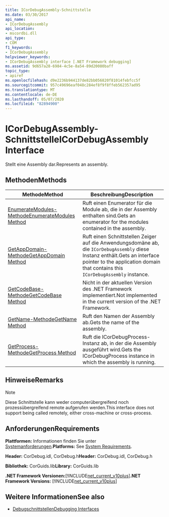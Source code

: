 ```yaml
---
title: ICorDebugAssembly-Schnittstelle
ms.date: 03/30/2017
api_name:
- ICorDebugAssembly
api_location:
- mscordbi.dll
api_type:
- COM
f1_keywords:
- ICorDebugAssembly
helpviewer_keywords:
- ICorDebugAssembly interface [.NET Framework debugging]
ms.assetid: 9d657a28-6984-4c5e-8a54-89d20080baff
topic_type:
- apiref
ms.openlocfilehash: d9e2236b944137de82bb056820f81014febfcc5f
ms.sourcegitcommit: 957c49696eaf048c284ef8f9f8ffeb562357ad95
ms.translationtype: MT
ms.contentlocale: de-DE
ms.lasthandoff: 05/07/2020
ms.locfileid: "82894900"
---
```

# <a name="icordebugassembly-interface"></a><span data-ttu-id="da654-102">ICorDebugAssembly-Schnittstelle</span><span class="sxs-lookup"><span data-stu-id="da654-102">ICorDebugAssembly Interface</span></span>

<span data-ttu-id="da654-103">Stellt eine Assembly dar.</span><span class="sxs-lookup"><span data-stu-id="da654-103">Represents an assembly.</span></span>  
  
## <a name="methods"></a><span data-ttu-id="da654-104">Methoden</span><span class="sxs-lookup"><span data-stu-id="da654-104">Methods</span></span>  
  
|<span data-ttu-id="da654-105">Methode</span><span class="sxs-lookup"><span data-stu-id="da654-105">Method</span></span>|<span data-ttu-id="da654-106">Beschreibung</span><span class="sxs-lookup"><span data-stu-id="da654-106">Description</span></span>|  
|------------|-----------------|  
|[<span data-ttu-id="da654-107">EnumerateModules-Methode</span><span class="sxs-lookup"><span data-stu-id="da654-107">EnumerateModules Method</span></span>](icordebugassembly-enumeratemodules-method.md)|<span data-ttu-id="da654-108">Ruft einen Enumerator für die Module ab, die in der Assembly enthalten sind.</span><span class="sxs-lookup"><span data-stu-id="da654-108">Gets an enumerator for the modules contained in the assembly.</span></span>|  
|[<span data-ttu-id="da654-109">GetAppDomain-Methode</span><span class="sxs-lookup"><span data-stu-id="da654-109">GetAppDomain Method</span></span>](icordebugassembly-getappdomain-method.md)|<span data-ttu-id="da654-110">Ruft einen Schnittstellen Zeiger auf die Anwendungsdomäne ab, die `ICorDebugAssembly` diese Instanz enthält.</span><span class="sxs-lookup"><span data-stu-id="da654-110">Gets an interface pointer to the application domain that contains this `ICorDebugAssembly` instance.</span></span>|  
|[<span data-ttu-id="da654-111">GetCodeBase-Methode</span><span class="sxs-lookup"><span data-stu-id="da654-111">GetCodeBase Method</span></span>](icordebugassembly-getcodebase-method.md)|<span data-ttu-id="da654-112">Nicht in der aktuellen Version des .NET Framework implementiert.</span><span class="sxs-lookup"><span data-stu-id="da654-112">Not implemented in the current version of the .NET Framework.</span></span>|  
|[<span data-ttu-id="da654-113">GetName-Methode</span><span class="sxs-lookup"><span data-stu-id="da654-113">GetName Method</span></span>](icordebugassembly-getname-method.md)|<span data-ttu-id="da654-114">Ruft den Namen der Assembly ab.</span><span class="sxs-lookup"><span data-stu-id="da654-114">Gets the name of the assembly.</span></span>|  
|[<span data-ttu-id="da654-115">GetProcess-Methode</span><span class="sxs-lookup"><span data-stu-id="da654-115">GetProcess Method</span></span>](icordebugassembly-getprocess-method.md)|<span data-ttu-id="da654-116">Ruft die ICorDebugProcess-Instanz ab, in der die Assembly ausgeführt wird.</span><span class="sxs-lookup"><span data-stu-id="da654-116">Gets the ICorDebugProcess instance in which the assembly is running.</span></span>|  
  
## <a name="remarks"></a><span data-ttu-id="da654-117">Hinweise</span><span class="sxs-lookup"><span data-stu-id="da654-117">Remarks</span></span>  
  
> [!NOTE]
> <span data-ttu-id="da654-118">Diese Schnittstelle kann weder computerübergreifend noch prozessübergreifend remote aufgerufen werden.</span><span class="sxs-lookup"><span data-stu-id="da654-118">This interface does not support being called remotely, either cross-machine or cross-process.</span></span>  
  
## <a name="requirements"></a><span data-ttu-id="da654-119">Anforderungen</span><span class="sxs-lookup"><span data-stu-id="da654-119">Requirements</span></span>  
 <span data-ttu-id="da654-120">**Plattformen:** Informationen finden Sie unter [Systemanforderungen](../../get-started/system-requirements.md).</span><span class="sxs-lookup"><span data-stu-id="da654-120">**Platforms:** See [System Requirements](../../get-started/system-requirements.md).</span></span>  
  
 <span data-ttu-id="da654-121">**Header:** CorDebug.idl, CorDebug.h</span><span class="sxs-lookup"><span data-stu-id="da654-121">**Header:** CorDebug.idl, CorDebug.h</span></span>  
  
 <span data-ttu-id="da654-122">**Bibliothek:** CorGuids.lib</span><span class="sxs-lookup"><span data-stu-id="da654-122">**Library:** CorGuids.lib</span></span>  
  
 <span data-ttu-id="da654-123">**.NET Framework Versionen:**[!INCLUDE[net_current_v10plus](../../../../includes/net-current-v10plus-md.md)]</span><span class="sxs-lookup"><span data-stu-id="da654-123">**.NET Framework Versions:** [!INCLUDE[net_current_v10plus](../../../../includes/net-current-v10plus-md.md)]</span></span>  
  
## <a name="see-also"></a><span data-ttu-id="da654-124">Weitere Informationen</span><span class="sxs-lookup"><span data-stu-id="da654-124">See also</span></span>

- [<span data-ttu-id="da654-125">Debugschnittstellen</span><span class="sxs-lookup"><span data-stu-id="da654-125">Debugging Interfaces</span></span>](debugging-interfaces.md)
